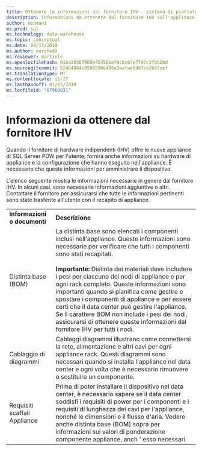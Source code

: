 ```yaml
---
title: Ottenere le informazioni dal fornitore IHV - sistema di piattaforma Analitica | Microsoft Docs
description: Informazioni da ottenere dal fornitore IHV sull'appliance del sistema di piattaforma Analitica.
author: mzaman1
ms.prod: sql
ms.technology: data-warehouse
ms.topic: conceptual
ms.date: 04/17/2018
ms.author: murshedz
ms.reviewer: martinle
ms.openlocfilehash: 016a20567968e45456be79c8c67e77d7c3fbb2bd
ms.sourcegitcommit: b2464064c0566590e486a3aafae6d67ce2645cef
ms.translationtype: MT
ms.contentlocale: it-IT
ms.lasthandoff: 07/15/2019
ms.locfileid: "67960831"
---
```

# <a name="information-to-obtain-from-your-ihv"></a>Informazioni da ottenere dal fornitore IHV
Quando il fornitore di hardware indipendenti (IHV) offre le nuove appliance di SQL Server PDW per l'utente, fornirà anche informazioni su hardware di appliance e la configurazione che hanno eseguito nell'appliance. È necessario che queste informazioni per amministrare il dispositivo.  
  
L'elenco seguente mostra le informazioni necessarie in genere dal fornitore IHV. In alcuni casi, sono necessarie informazioni aggiuntive o altri. Contattare il fornitore per assicurarsi che tutte le informazioni pertinenti sono state trasferite all'utente con il recapito di appliance.  
  
|||  
|-|-|  
|**Informazioni o documenti**|**Descrizione**|  
|Distinta base (BOM)|La distinta base sono elencati i componenti inclusi nell'appliance. Queste informazioni sono necessarie per verificare che tutti i componenti sono stati recapitati.<br /><br />**Importante:** Distinta dei materiali deve includere i pesi per ciascuno dei nodi di appliance e per ogni rack completo. Queste informazioni sono importanti quando si pianifica come gestire e spostare i componenti di appliance e per essere certi che il data center può gestire l'appliance. Se il carattere BOM non include i pesi dei nodi, assicurarsi di ottenere queste informazioni dal fornitore IHV per tutti i nodi.|  
|Cablaggio di diagrammi|Cablaggi diagrammi illustrano come connettersi la rete, alimentazione e altri cavi per ogni appliance rack. Questi diagrammi sono necessari quando si installa l'appliance nel data center e ogni volta che è necessario rimuovere o sostituire un componente.|  
|Requisiti scaffali Appliance|Prima di poter installare il dispositivo nel data center, è necessario sapere se il data center soddisfi i requisiti di power per i componenti e i requisiti di lunghezza dei cavi per l'appliance, nonché le dimensioni e il flusso d'aria. Vedere anche distinta base (BOM) sopra per informazioni sui valori di ponderazione componente appliance, anch ' esso necessari.|  
  
